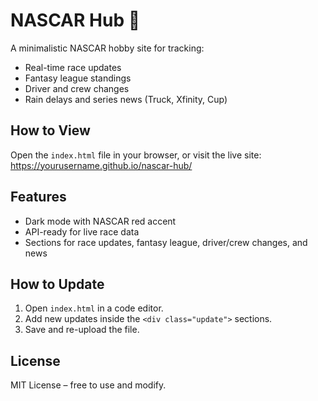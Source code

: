 # NASCAR Hub 🏁

A minimalistic NASCAR hobby site for tracking:
- Real-time race updates
- Fantasy league standings
- Driver and crew changes
- Rain delays and series news (Truck, Xfinity, Cup)

## How to View
Open the `index.html` file in your browser, or visit the live site:
https://yourusername.github.io/nascar-hub/

## Features
- Dark mode with NASCAR red accent
- API-ready for live race data
- Sections for race updates, fantasy league, driver/crew changes, and news

## How to Update
1. Open `index.html` in a code editor.
2. Add new updates inside the `<div class="update">` sections.
3. Save and re-upload the file.

## License
MIT License – free to use and modify.
